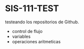 # SIS-111-TEST
testeando los repositorios de Github.
- control de flujo
- variables
- operaciones aritmeticas

